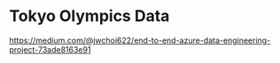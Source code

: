 # Tokyo Olympics Data
https://medium.com/@jwchoi622/end-to-end-azure-data-engineering-project-73ade8163e91
